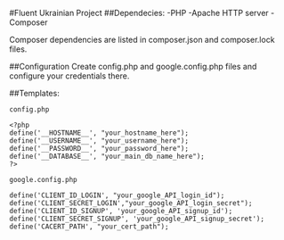 #Fluent Ukrainian Project
##Dependecies:
-PHP
-Apache HTTP server
-Composer

Composer dependencies are listed in composer.json and composer.lock files.

##Configuration
Create config.php and google.config.php files and configure your credentials there.

##Templates:

`config.php`
```
<?php
define('__HOSTNAME__', "your_hostname_here");
define('__USERNAME__', "your_username_here");
define('__PASSWORD__', "your_password_here");
define('__DATABASE__', "your_main_db_name_here");
?>
```

`google.config.php`
```
define('CLIENT_ID_LOGIN', "your_google_API_login_id");
define('CLIENT_SECRET_LOGIN',"your_google_API_login_secret");
define('CLIENT_ID_SIGNUP', 'your_google_API_signup_id');
define('CLIENT_SECRET_SIGNUP', 'your_google_API_signup_secret');
define('CACERT_PATH', "your_cert_path");
```